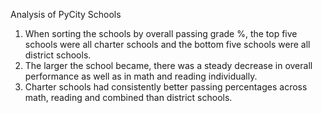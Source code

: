 Analysis of PyCity Schools
1) When sorting the schools by overall passing grade %, the top five schools were all charter schools and the bottom five schools were all district schools. 
2) The larger the school became, there was a steady decrease in overall performance as well as in math and reading individually.
3) Charter schools had consistently better passing percentages across math, reading and combined than district schools. 
